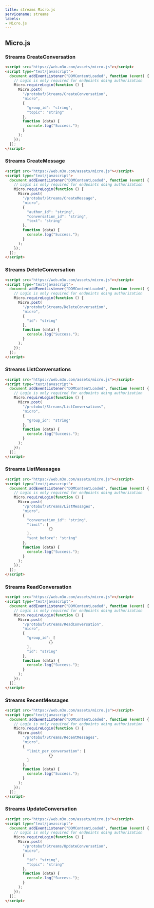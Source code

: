 ```yaml
---
title: streams Micro.js
servicename: streams
labels: 
- Micro.js
---
```


## Micro.js


### Streams CreateConversation
<!-- We use the request body description here as endpoint descriptions are not
being lifted correctly from the proto by the openapi spec generator -->

```html
<script src="https://web.m3o.com/assets/micro.js"></script>
<script type="text/javascript">
  document.addEventListener("DOMContentLoaded", function (event) {
    // Login is only required for endpoints doing authorization
    Micro.requireLogin(function () {
      Micro.post(
        "/protobuf/Streams/CreateConversation",
        "micro",
        {
          "group_id": "string",
          "topic": "string"
        },
        function (data) {
          console.log("Success.");
        }
      );
    });
  });
</script>
```


### Streams CreateMessage
<!-- We use the request body description here as endpoint descriptions are not
being lifted correctly from the proto by the openapi spec generator -->

```html
<script src="https://web.m3o.com/assets/micro.js"></script>
<script type="text/javascript">
  document.addEventListener("DOMContentLoaded", function (event) {
    // Login is only required for endpoints doing authorization
    Micro.requireLogin(function () {
      Micro.post(
        "/protobuf/Streams/CreateMessage",
        "micro",
        {
          "author_id": "string",
          "conversation_id": "string",
          "text": "string"
        },
        function (data) {
          console.log("Success.");
        }
      );
    });
  });
</script>
```


### Streams DeleteConversation
<!-- We use the request body description here as endpoint descriptions are not
being lifted correctly from the proto by the openapi spec generator -->

```html
<script src="https://web.m3o.com/assets/micro.js"></script>
<script type="text/javascript">
  document.addEventListener("DOMContentLoaded", function (event) {
    // Login is only required for endpoints doing authorization
    Micro.requireLogin(function () {
      Micro.post(
        "/protobuf/Streams/DeleteConversation",
        "micro",
        {
          "id": "string"
        },
        function (data) {
          console.log("Success.");
        }
      );
    });
  });
</script>
```


### Streams ListConversations
<!-- We use the request body description here as endpoint descriptions are not
being lifted correctly from the proto by the openapi spec generator -->

```html
<script src="https://web.m3o.com/assets/micro.js"></script>
<script type="text/javascript">
  document.addEventListener("DOMContentLoaded", function (event) {
    // Login is only required for endpoints doing authorization
    Micro.requireLogin(function () {
      Micro.post(
        "/protobuf/Streams/ListConversations",
        "micro",
        {
          "group_id": "string"
        },
        function (data) {
          console.log("Success.");
        }
      );
    });
  });
</script>
```


### Streams ListMessages
<!-- We use the request body description here as endpoint descriptions are not
being lifted correctly from the proto by the openapi spec generator -->

```html
<script src="https://web.m3o.com/assets/micro.js"></script>
<script type="text/javascript">
  document.addEventListener("DOMContentLoaded", function (event) {
    // Login is only required for endpoints doing authorization
    Micro.requireLogin(function () {
      Micro.post(
        "/protobuf/Streams/ListMessages",
        "micro",
        {
          "conversation_id": "string",
          "limit": [
                    {}
          ],
          "sent_before": "string"
        },
        function (data) {
          console.log("Success.");
        }
      );
    });
  });
</script>
```


### Streams ReadConversation
<!-- We use the request body description here as endpoint descriptions are not
being lifted correctly from the proto by the openapi spec generator -->

```html
<script src="https://web.m3o.com/assets/micro.js"></script>
<script type="text/javascript">
  document.addEventListener("DOMContentLoaded", function (event) {
    // Login is only required for endpoints doing authorization
    Micro.requireLogin(function () {
      Micro.post(
        "/protobuf/Streams/ReadConversation",
        "micro",
        {
          "group_id": [
                    {}
          ],
          "id": "string"
        },
        function (data) {
          console.log("Success.");
        }
      );
    });
  });
</script>
```


### Streams RecentMessages
<!-- We use the request body description here as endpoint descriptions are not
being lifted correctly from the proto by the openapi spec generator -->

```html
<script src="https://web.m3o.com/assets/micro.js"></script>
<script type="text/javascript">
  document.addEventListener("DOMContentLoaded", function (event) {
    // Login is only required for endpoints doing authorization
    Micro.requireLogin(function () {
      Micro.post(
        "/protobuf/Streams/RecentMessages",
        "micro",
        {
          "limit_per_conversation": [
                    {}
          ]
        },
        function (data) {
          console.log("Success.");
        }
      );
    });
  });
</script>
```


### Streams UpdateConversation
<!-- We use the request body description here as endpoint descriptions are not
being lifted correctly from the proto by the openapi spec generator -->

```html
<script src="https://web.m3o.com/assets/micro.js"></script>
<script type="text/javascript">
  document.addEventListener("DOMContentLoaded", function (event) {
    // Login is only required for endpoints doing authorization
    Micro.requireLogin(function () {
      Micro.post(
        "/protobuf/Streams/UpdateConversation",
        "micro",
        {
          "id": "string",
          "topic": "string"
        },
        function (data) {
          console.log("Success.");
        }
      );
    });
  });
</script>
```


